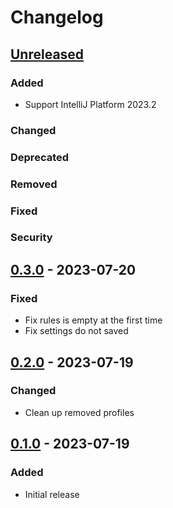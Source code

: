 # Changelog

## [Unreleased]

### Added
- Support IntelliJ Platform 2023.2

### Changed

### Deprecated

### Removed

### Fixed

### Security

## [0.3.0] - 2023-07-20

### Fixed
- Fix rules is empty at the first time
- Fix settings do not saved

## [0.2.0] - 2023-07-19

### Changed
- Clean up removed profiles

## [0.1.0] - 2023-07-19

### Added
- Initial release

[Unreleased]: https://github.com/Omico/intellij-settings-hero/compare/v0.3.0...HEAD
[0.3.0]: https://github.com/Omico/intellij-settings-hero/compare/v0.2.0...v0.3.0
[0.2.0]: https://github.com/Omico/intellij-settings-hero/compare/v0.1.0...v0.2.0
[0.1.0]: https://github.com/Omico/intellij-settings-hero/commits/v0.1.0
